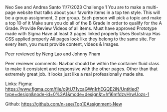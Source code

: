 Neo See and Andrea Santo
11/7/2023
Challenge 1
You are to make a multi-page website that talks about your favorite items in a top ten style. This will be a group assignment, 2 per group. Each person will pick a topic and make a top 10 of it
Make sure you do all of the B Grade in order to qualify for the A Grade.
Provide Review Videos of all items. 
Must have approved Prototype made with Sigma
Have at least 3 pages linked properly
Uses Bootstrap
Has CSS applied properly
All pages look like they belong to the same site.
For every item, you must provide content, videos & Images.

Peer reviewed by Neng Lao and Johnny Pham

Peer reviewer comments: Navbar should be within the container fluid class to make it consistent and responsive with the other pages.
Other than that extremely great job. It looks just like a real professionally made site.

Links:
Figma:
https://www.figma.com/file/o9tU71vcaGWn1rhEGQE2iN/Untitled?type=design&node-id=0%3A1&mode=design&t=hfi6mfdzvHrwUozs-1

Github:
https://github.com/n-see/Top10Assignment-New
